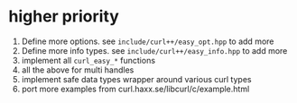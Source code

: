 higher priority
=
1. Define more options. see `include/curl++/easy_opt.hpp` to add more
2. Define more info types. see `include/curl++/easy_info.hpp` to add more
3. implement all `curl_easy_*` functions
4. all the above for multi handles
5. implement safe data types wrapper around various curl types
6. port more examples from curl.haxx.se/libcurl/c/example.html
